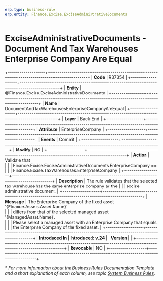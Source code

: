 ```yaml
---
erp.type: business-rule
erp.entity: Finance.Excise.ExciseAdministrativeDocuments
---
```


# ExciseAdministrativeDocuments - Document And Tax Warehouses Enterprise Company Are Equal

+-------------------+--------------------------------------------------------------------------------------------------+
| **Code**          | R37354                                                                                           |
+-------------------+--------------------------------------------------------------------------------------------------+
| **Entity**        | @Finance.Excise.ExciseAdministrativeDocuments                                                                           |
+-------------------+--------------------------------------------------------------------------------------------------+
| **Name**          | DocumentAndTaxWarehousesEnterpriseCompanyAreEqual                                               |
+-------------------+--------------------------------------------------------------------------------------------------+
| **Layer**         | Back-End                                                                                         |
+-------------------+--------------------------------------------------------------------------------------------------+
| **Attribute**     | EnterpriseCompany                                                                                |
+-------------------+--------------------------------------------------------------------------------------------------+
| **Events**        | Commit                                                                                           |
+-------------------+--------------------------------------------------------------------------------------------------+
| **Modify**        | NO                                                                                               |
+-------------------+--------------------------------------------------------------------------------------------------+
| **Action**        | Validate that <br/>                                                                              |
|                   | Finance.Excise.ExciseAdministrativeDocuments.EnterpriseCompany ==                                |
|                   | Finance.Excise.TaxWarehouses.EnterpriseCompany                                                   |
+-------------------+--------------------------------------------------------------------------------------------------+
| **Description**   | The rule validates that the selected tax warehouse has the same enterprise company as the        |
|                   | excise administrative document.                                                                  |
+-------------------+--------------------------------------------------------------------------------------------------+
| **Message**       | The Enterprise Company of the fixed asset '{Finance.Assets.Asset.Name}' <br/>                    |
|                   | differs from that of the selected managed asset '{ManagedAsset.Name}'. <br/>                     |
|                   | Please select a managed asset with an Enterprise Company that equals <br/>                       |
|                   | the Enterprise Company of the fixed asset.                                                       |
+-------------------+--------------------------------------------------------------------------------------------------+
| **Introduced In   | Introduced: v.24                                                                                 |
| Version**         |                                                                                                  |
+-------------------+--------------------------------------------------------------------------------------------------+
| **Revocable**     | NO                                                                                               |
+-------------------+--------------------------------------------------------------------------------------------------+

*\* For more information about the Business Rules Documentation Template and a short explanation of each column, see
topic [System Business Rules](../templates/template-description-system-business-rules.md).*
